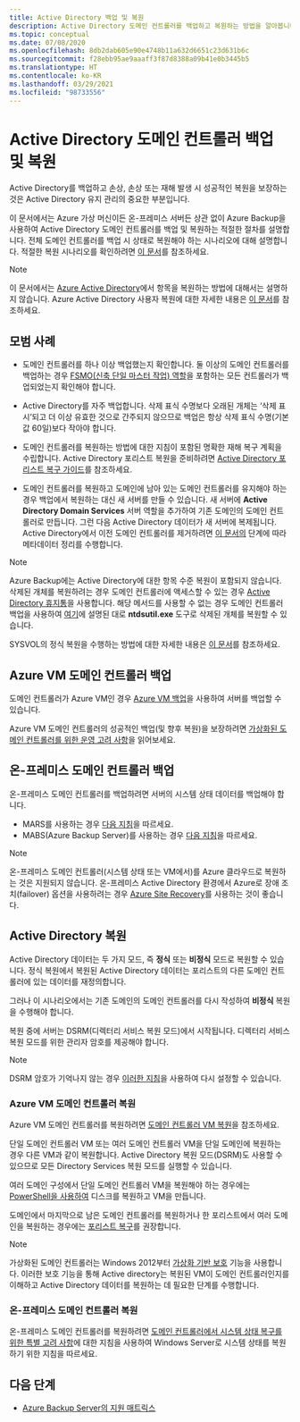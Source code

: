 ```yaml
---
title: Active Directory 백업 및 복원
description: Active Directory 도메인 컨트롤러를 백업하고 복원하는 방법을 알아봅니다.
ms.topic: conceptual
ms.date: 07/08/2020
ms.openlocfilehash: 8db2dab605e90e4748b11a632d6651c23d631b6c
ms.sourcegitcommit: f28ebb95ae9aaaff3f87d8388a09b41e0b3445b5
ms.translationtype: HT
ms.contentlocale: ko-KR
ms.lasthandoff: 03/29/2021
ms.locfileid: "98733556"
---
```

# <a name="back-up-and-restore-active-directory-domain-controllers"></a>Active Directory 도메인 컨트롤러 백업 및 복원

Active Directory를 백업하고 손상, 손상 또는 재해 발생 시 성공적인 복원을 보장하는 것은 Active Directory 유지 관리의 중요한 부분입니다.

이 문서에서는 Azure 가상 머신이든 온-프레미스 서버든 상관 없이 Azure Backup을 사용하여 Active Directory 도메인 컨트롤러를 백업 및 복원하는 적절한 절차를 설명합니다. 전체 도메인 컨트롤러를 백업 시 상태로 복원해야 하는 시나리오에 대해 설명합니다. 적절한 복원 시나리오를 확인하려면 [이 문서](/windows-server/identity/ad-ds/manage/ad-forest-recovery-determine-how-to-recover)를 참조하세요.  

>[!NOTE]
> 이 문서에서는 [Azure Active Directory](../active-directory/fundamentals/active-directory-whatis.md)에서 항목을 복원하는 방법에 대해서는 설명하지 않습니다. Azure Active Directory 사용자 복원에 대한 자세한 내용은 [이 문서](../active-directory/fundamentals/active-directory-users-restore.md)를 참조하세요.

## <a name="best-practices"></a>모범 사례

- 도메인 컨트롤러를 하나 이상 백업했는지 확인합니다. 둘 이상의 도메인 컨트롤러를 백업하는 경우 [FSMO(신축 단일 마스터 작업) 역할](/windows-server/identity/ad-ds/plan/planning-operations-master-role-placement)을 포함하는 모든 컨트롤러가 백업되었는지 확인해야 합니다.

- Active Directory를 자주 백업합니다. 삭제 표식 수명보다 오래된 개체는 ‘삭제 표시’되고 더 이상 유효한 것으로 간주되지 않으므로 백업은 항상 삭제 표식 수명(기본값 60일)보다 작아야 합니다.

- 도메인 컨트롤러를 복원하는 방법에 대한 지침이 포함된 명확한 재해 복구 계획을 수립합니다. Active Directory 포리스트 복원을 준비하려면 [Active Directory 포리스트 복구 가이드](/windows-server/identity/ad-ds/manage/ad-forest-recovery-guide)를 참조하세요.

- 도메인 컨트롤러를 복원하고 도메인에 남아 있는 도메인 컨트롤러를 유지해야 하는 경우 백업에서 복원하는 대신 새 서버를 만들 수 있습니다. 새 서버에 **Active Directory Domain Services** 서버 역할을 추가하여 기존 도메인의 도메인 컨트롤러로 만듭니다. 그런 다음 Active Directory 데이터가 새 서버에 복제됩니다. Active Directory에서 이전 도메인 컨트롤러를 제거하려면 [이 문서의](/windows-server/identity/ad-ds/deploy/ad-ds-metadata-cleanup) 단계에 따라 메타데이터 정리를 수행합니다.

>[!NOTE]
>Azure Backup에는 Active Directory에 대한 항목 수준 복원이 포함되지 않습니다. 삭제된 개체를 복원하려는 경우 도메인 컨트롤러에 액세스할 수 있는 경우 [Active Directory 휴지통](/windows-server/identity/ad-ds/get-started/adac/introduction-to-active-directory-administrative-center-enhancements--level-100-#ad_recycle_bin_mgmt)을 사용합니다. 해당 메서드를 사용할 수 없는 경우 도메인 컨트롤러 백업을 사용하여 [여기](https://support.microsoft.com/help/840001/how-to-restore-deleted-user-accounts-and-their-group-memberships-in-ac)에 설명된 대로 **ntdsutil.exe** 도구로 삭제된 개체를 복원할 수 있습니다.
>
>SYSVOL의 정식 복원을 수행하는 방법에 대한 자세한 내용은 [이 문서](/windows-server/identity/ad-ds/manage/ad-forest-recovery-authoritative-recovery-sysvol)를 참조하세요.

## <a name="backing-up-azure-vm-domain-controllers"></a>Azure VM 도메인 컨트롤러 백업

도메인 컨트롤러가 Azure VM인 경우 [Azure VM 백업](backup-azure-vms-introduction.md)을 사용하여 서버를 백업할 수 있습니다.

Azure VM 도메인 컨트롤러의 성공적인 백업(및 향후 복원)을 보장하려면 [가상화된 도메인 컨트롤러를 위한 운영 고려 사항](/windows-server/identity/ad-ds/get-started/virtual-dc/virtualized-domain-controllers-hyper-v#operational-considerations-for-virtualized-domain-controllers)을 읽어보세요.

## <a name="backing-up-on-premises-domain-controllers"></a>온-프레미스 도메인 컨트롤러 백업

온-프레미스 도메인 컨트롤러를 백업하려면 서버의 시스템 상태 데이터를 백업해야 합니다.

- MARS를 사용하는 경우 [다음 지침](backup-azure-system-state.md)을 따르세요.
- MABS(Azure Backup Server)를 사용하는 경우 [다음 지침](backup-mabs-system-state-and-bmr.md)을 따르세요.

>[!NOTE]
> 온-프레미스 도메인 컨트롤러(시스템 상태 또는 VM에서)를 Azure 클라우드로 복원하는 것은 지원되지 않습니다. 온-프레미스 Active Directory 환경에서 Azure로 장애 조치(failover) 옵션을 사용하려는 경우 [Azure Site Recovery](../site-recovery/site-recovery-active-directory.md)를 사용하는 것이 좋습니다.

## <a name="restoring-active-directory"></a>Active Directory 복원

Active Directory 데이터는 두 가지 모드, 즉 **정식** 또는 **비정식** 모드로 복원할 수 있습니다. 정식 복원에서 복원된 Active Directory 데이터는 포리스트의 다른 도메인 컨트롤러에 있는 데이터를 재정의합니다.

그러나 이 시나리오에서는 기존 도메인의 도메인 컨트롤러를 다시 작성하여 **비정식** 복원을 수행해야 합니다.

복원 중에 서버는 DSRM(디렉터리 서비스 복원 모드)에서 시작됩니다. 디렉터리 서비스 복원 모드를 위한 관리자 암호를 제공해야 합니다.

>[!NOTE]
>DSRM 암호가 기억나지 않는 경우 [이러한 지침](/previous-versions/windows/it-pro/windows-server-2012-r2-and-2012/cc754363(v=ws.11))을 사용하여 다시 설정할 수 있습니다.

### <a name="restoring-azure-vm-domain-controllers"></a>Azure VM 도메인 컨트롤러 복원

Azure VM 도메인 컨트롤러를 복원하려면 [도메인 컨트롤러 VM 복원](backup-azure-arm-restore-vms.md#restore-domain-controller-vms)을 참조하세요.

단일 도메인 컨트롤러 VM 또는 여러 도메인 컨트롤러 VM을 단일 도메인에 복원하는 경우 다른 VM과 같이 복원합니다. Active Directory 복원 모드(DSRM)도 사용할 수 있으므로 모든 Directory Services 복원 모드를 실행할 수 있습니다.

여러 도메인 구성에서 단일 도메인 컨트롤러 VM을 복원해야 하는 경우에는 [PowerShell을 사용하여](backup-azure-vms-automation.md#restore-the-disks) 디스크를 복원하고 VM을 만듭니다.

도메인에서 마지막으로 남은 도메인 컨트롤러를 복원하거나 한 포리스트에서 여러 도메인을 복원하는 경우에는 [포리스트 복구](/windows-server/identity/ad-ds/manage/ad-forest-recovery-single-domain-in-multidomain-recovery)를 권장합니다.

>[!NOTE]
> 가상화된 도메인 컨트롤러는 Windows 2012부터 [가상화 기반 보호](/windows-server/identity/ad-ds/introduction-to-active-directory-domain-services-ad-ds-virtualization-level-100#virtualization-based-safeguards) 기능을 사용합니다. 이러한 보호 기능을 통해 Active directory는 복원된 VM이 도메인 컨트롤러인지를 이해하고 Active Directory 데이터를 복원하는 데 필요한 단계를 수행합니다.

### <a name="restoring-on-premises-domain-controllers"></a>온-프레미스 도메인 컨트롤러 복원

온-프레미스 도메인 컨트롤러를 복원하려면 [도메인 컨트롤러에서 시스템 상태 복구를 위한 특별 고려 사항](backup-azure-restore-system-state.md#special-considerations-for-system-state-recovery-on-a-domain-controller)에 대한 지침을 사용하여 Windows Server로 시스템 상태를 복원하기 위한 지침을 따르세요.

## <a name="next-steps"></a>다음 단계

- [Azure Backup Server의 지원 매트릭스](backup-support-matrix.md)